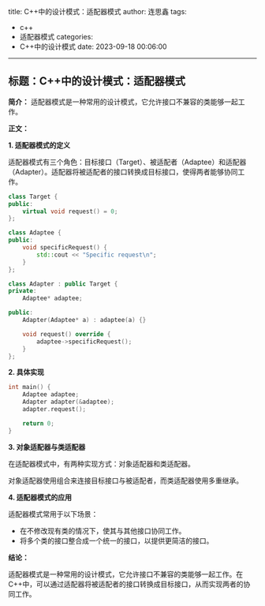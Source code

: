 title: C++中的设计模式：适配器模式
author: 连思鑫
tags:
  - c++
  - 适配器模式
categories:
  - C++中的设计模式
date: 2023-09-18 00:06:00
---
## **标题：C++中的设计模式：适配器模式**

**简介：**
适配器模式是一种常用的设计模式，它允许接口不兼容的类能够一起工作。

**正文：**

**1. 适配器模式的定义**

适配器模式有三个角色：目标接口（Target）、被适配者（Adaptee）和适配器（Adapter）。适配器将被适配者的接口转换成目标接口，使得两者能够协同工作。

```cpp
class Target {
public:
    virtual void request() = 0;
};

class Adaptee {
public:
    void specificRequest() {
        std::cout << "Specific request\n";
    }
};

class Adapter : public Target {
private:
    Adaptee* adaptee;

public:
    Adapter(Adaptee* a) : adaptee(a) {}

    void request() override {
        adaptee->specificRequest();
    }
};
```

**2. 具体实现**

```cpp
int main() {
    Adaptee adaptee;
    Adapter adapter(&adaptee);
    adapter.request();

    return 0;
}
```

**3. 对象适配器与类适配器**

在适配器模式中，有两种实现方式：对象适配器和类适配器。

对象适配器使用组合来连接目标接口与被适配者，而类适配器使用多重继承。

**4. 适配器模式的应用**

适配器模式常用于以下场景：

- 在不修改现有类的情况下，使其与其他接口协同工作。
- 将多个类的接口整合成一个统一的接口，以提供更简洁的接口。

**结论：**

适配器模式是一种常用的设计模式，它允许接口不兼容的类能够一起工作。在C++中，可以通过适配器将被适配者的接口转换成目标接口，从而实现两者的协同工作。